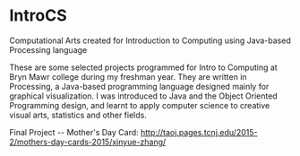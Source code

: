 # IntroCS
Computational Arts created for Introduction to Computing using Java-based Processing language

These are some selected projects programmed for Intro to Computing at Bryn Mawr college during my freshman year. 
They are written in Processing, a Java-based programming language designed mainly for graphical visualization.
I was introduced to Java and the Object Oriented Programming design, and learnt to apply computer science to creative visual arts, 
statistics and other fields.

Final Project -- Mother's Day Card:  http://taoj.pages.tcnj.edu/2015-2/mothers-day-cards-2015/xinyue-zhang/ 
